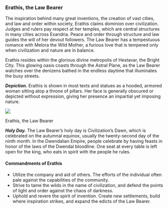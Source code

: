 ### Erathis, the Law Bearer

The inspiration behind many great inventions, the creation of vast cities, and law and order within society, Erathis claims dominion over civilization. Judges and rulers pay respect at her temples, which are central structures in many cities across Exandria. Peace and order through structure and law guides the will of her devout followers. The Law Bearer has a tempestuous romance with Melora the Wild Mother, a furious love that is tempered only when civilization and nature are in balance.

Erathis resides within the glorious divine metropolis of Hestavar, the Bright City. This glowing oasis coasts through the Astral Plane, as the Law Bearer watches over the denizens bathed in the endless daytime that illuminates the busy streets.

**_Depiction._** Erathis is shown in most texts and statues as a hooded, armored woman sitting atop a throne of pillars. Her face is generally obscured or depicted without expression, giving her presence an impartial yet imposing nature.

[![](https://media.dndbeyond.com/compendium-images/egtw/yDOyqyOocErRgYJK/01-08.png)](https://media.dndbeyond.com/compendium-images/egtw/yDOyqyOocErRgYJK/01-08.png)

Erathis, the Law Bearer

**_Holy Day._** The Law Bearer’s holy day is Civilization’s Dawn, which is celebrated on the autumnal equinox, usually the twenty-second day of the ninth month. In the Dwendalian Empire, people celebrate by having feasts in honor of the laws of the Dwendal bloodline. One seat at every table is left open for the king, who eats in spirit with the people he rules.

#### Commandments of Erathis

-   Utilize the company and aid of others. The efforts of the individual often pale against the capabilities of the community.
-   Strive to tame the wilds in the name of civilization, and defend the points of light and order against the chaos of darkness.
-   Uphold and revere the spirit of invention. Create new settlements, build where inspiration strikes, and expand the edicts of the Law Bearer.